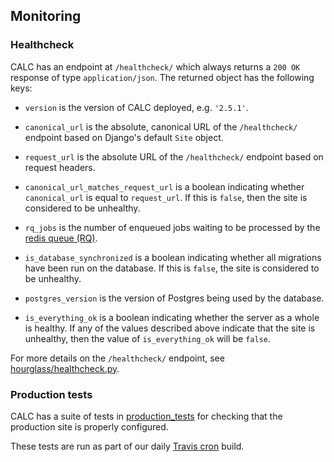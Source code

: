 ## Monitoring

### Healthcheck

CALC has an endpoint at `/healthcheck/` which always
returns a `200 OK` response of type `application/json`. The
returned object has the following keys:

* `version` is the version of CALC deployed, e.g. `'2.5.1'`.

* `canonical_url` is the absolute, canonical URL of the
  `/healthcheck/` endpoint based on Django's default
  `Site` object.

* `request_url` is the absolute URL of the `/healthcheck/`
  endpoint based on request headers.

* `canonical_url_matches_request_url` is a boolean
  indicating whether `canonical_url` is equal to
  `request_url`. If this is `false`, then the site is
  considered to be unhealthy.

* `rq_jobs` is the number of enqueued jobs waiting to be
  processed by the [redis queue (RQ)][rq].

* `is_database_synchronized` is a boolean indicating whether
  all migrations have been run on the database. If
  this is `false`, the site is considered to be unhealthy.

* `postgres_version` is the version of Postgres being used
  by the database.

* `is_everything_ok` is a boolean indicating whether the
  server as a whole is healthy. If any of the values
  described above indicate that the site is unhealthy, then
  the value of `is_everything_ok` will be `false`.

For more details on the `/healthcheck/` endpoint, see
[hourglass/healthcheck.py](../hourglass/healthcheck.py).

### Production tests

CALC has a suite of tests in [production_tests](../production_tests/) for
checking that the production site is properly configured.

These tests are run as part of our daily [Travis cron][travis-cron] build.

[rq]: http://python-rq.org/
[travis-cron]: https://docs.travis-ci.com/user/cron-jobs/
